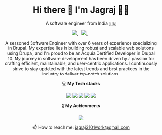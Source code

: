 <h1 align='center'>
  Hi there 👋 I'm Jagraj 👨‍💻
</h1>

<p align='center'>
  A software engineer from India 🇮🇳
</p>

<p align='center'>
  <a href="https://www.drupal.org/u/jagraj_singh_gill">
    <img src="https://img.shields.io/badge/Drupal-0678BE?style=for-the-badge&logo=drupal&logoColor=white" />        
  </a>&nbsp;&nbsp;
  <a href="https://www.linkedin.com/in/jagraj-singh-gill">
    <img src="https://img.shields.io/badge/linkedin-%230077B5.svg?&style=for-the-badge&logo=linkedin&logoColor=white" />
  </a>&nbsp;&nbsp;
</p>

 <p align='center'>A seasoned Software Engineer with over 6 years of experience specializing in Drupal. My expertise lies in building robust and scalable web solutions using Drupal, and I'm proud to be an Acquia Certified Developer in Drupal 10. My journey in software development has been driven by a passion for crafting efficient, maintainable, and user-centric applications. I continuously strive to stay updated with the latest trends and best practices in the industry to deliver top-notch solutions.
 <p/>

<p align='center'>
  💻 <strong>My Tech stacks</strong><br/><br/>
  <img src="https://img.shields.io/badge/Drupal-0678BE?style=for-the-badge&logo=drupal&logoColor=white" />
  <img src="https://img.shields.io/badge/PHP-777BB4?style=for-the-badge&logo=php&logoColor=white" />
  <img src="https://img.shields.io/badge/contentful-2478CC?style=for-the-badge&logo=contentful&logoColor=white" />
  <img src="https://img.shields.io/badge/React-20232A?style=for-the-badge&logo=react&logoColor=61DAFB" />
  <img src="https://img.shields.io/badge/Docker-2CA5E0?style=for-the-badge&logo=docker&logoColor=white" />
</p>

<p align='center'>
  🎖 <strong>My Achievments</strong><br/><br/>
  <img src="https://www.drupal.org/files/issues/2023-06-13/Acquia%20Certification%20Badge_Developer_Drupal%2010.png" />
</p>

<p align='center'>
  📫 How to reach me: <a href='mailto:jagraj3101work@gmail.com'>jagraj3101work@gmail.com</a>
</p>
